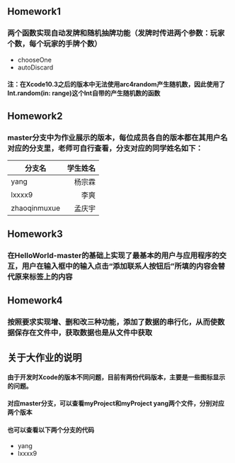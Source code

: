 ## Homework1
### 两个函数实现自动发牌和随机抽牌功能（发牌时传进两个参数：玩家个数，每个玩家的手牌个数）
- chooseOne
- autoDiscard

#### 注：在Xcode10.3之后的版本中无法使用arc4random产生随机数，因此使用了Int.random(in: range)这个Int自带的产生随机数的函数

## Homework2
### master分支中为作业展示的版本，每位成员各自的版本都在其用户名对应的分支里，老师可自行查看，分支对应的同学姓名如下：
分支名|学生姓名
---|---:
yang| 杨宗霖
lxxxx9| 李爽
zhaoqinmuxue| 孟庆宇

## Homework3
### 在HelloWorld-master的基础上实现了最基本的用户与应用程序的交互，用户在输入框中的输入点击“添加联系人按钮后”所填的内容会替代原来标签上的内容

## Homework4
### 按照要求实现增、删和改三种功能，添加了数据的串行化，从而使数据保存在文件中，获取数据也是从文件中获取

## 关于大作业的说明
#### 由于开发时Xcode的版本不同问题，目前有两份代码版本，主要是一些图标显示的问题。
#### 对应master分支，可以查看myProject和myProject yang两个文件，分别对应两个版本
#### 也可以查看以下两个分支的代码
+ yang
+ lxxxx9
